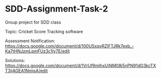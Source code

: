 # SDD-Assignment-Task-2
Group project for SDD class

Topic: Cricket Score Tracking software

Assessment Notification:
https://docs.google.com/document/d/100USxqvRZlFTJRk7exb_-Ka7tHNJzmLpmFUz3c1ly7E/edit

Solutions:
https://docs.google.com/document/d/1VrUf9mlhxUiNM08j5nPN91dG3kcTXT3ijAGEA1NmjsA/edit
